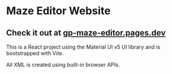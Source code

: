 # Maze Editor Website
## Check it out at [gp-maze-editor.pages.dev](https://gp-maze-editor.pages.dev/)

This is a React project using the Material UI v5 UI library and is bootstrapped with Vite.

All XML is created using built-in browser APIs.